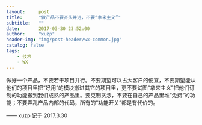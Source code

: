 ```yaml
---
layout:     post
title:      "做产品不要齐头并进，不要“拿来主义”"
subtitle:   ""
date:       2017-03-30 23:52:00
author:     "xuzp"
header-img: "img/post-header/wx-common.jpg"
catalog: false
tags:
    - 技术
    - WX
---
```


做好一个产品，不要若干项目并行。不要期望可以占大客户的便宜，不要期望能从他们的项目里把“好用”的模块搬进其它的项目里，更不要试图“拿来主义”把他们订制的功能搬到我们成熟的产品里。要克制贪念，不要在自己的产品里堆“免费”的功能；不要弄乱产品内部的代码，所有的“功能开关”都是有代价的。

—— xuzp 记于 2017.3.30
